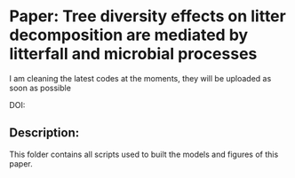 # Paper: Tree diversity effects on litter decomposition are mediated by litterfall and microbial processes

I am cleaning the latest codes at the moments, they will be uploaded as soon as possible

DOI:

## Description: 
This folder contains all scripts used to built the models and figures of this paper. 
